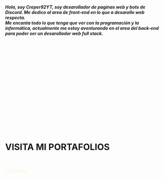 <h5>Hola, soy Creper92YT, soy desarollador de paginas web y bots de Discord. Me dedico al area de front-end en lo que a desarollo web respecta. <br>Me encanta todo lo que tenga que ver con la programación y la informática, actualmente me estoy aventurando en el area del back-end para poder ser un desarollador web full stack.</h5> <br>

<div class="spacer" style="margin-bottom: 100px; margin-top: 300px"></div> 


<h1>VISITA MI PORTAFOLIOS</h1> <br>

<a style="color:beige; text-align: center;" href="http://creper92.hostarc.xyz">Click Aqui!</a>
